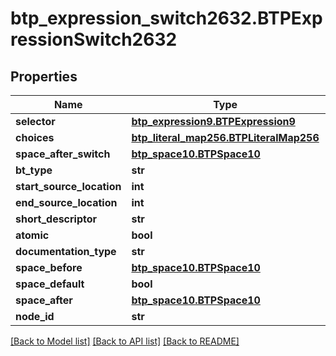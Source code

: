 # btp_expression_switch2632.BTPExpressionSwitch2632

## Properties
Name | Type | Description | Notes
------------ | ------------- | ------------- | -------------
**selector** | [**btp_expression9.BTPExpression9**](BTPExpression9.md) |  | [optional] 
**choices** | [**btp_literal_map256.BTPLiteralMap256**](BTPLiteralMap256.md) |  | [optional] 
**space_after_switch** | [**btp_space10.BTPSpace10**](BTPSpace10.md) |  | [optional] 
**bt_type** | **str** |  | [optional] 
**start_source_location** | **int** |  | [optional] 
**end_source_location** | **int** |  | [optional] 
**short_descriptor** | **str** |  | [optional] 
**atomic** | **bool** |  | [optional] 
**documentation_type** | **str** |  | [optional] 
**space_before** | [**btp_space10.BTPSpace10**](BTPSpace10.md) |  | [optional] 
**space_default** | **bool** |  | [optional] 
**space_after** | [**btp_space10.BTPSpace10**](BTPSpace10.md) |  | [optional] 
**node_id** | **str** |  | [optional] 

[[Back to Model list]](../README.md#documentation-for-models) [[Back to API list]](../README.md#documentation-for-api-endpoints) [[Back to README]](../README.md)


